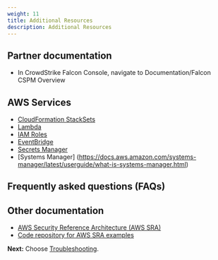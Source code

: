 ```yaml
---
weight: 11
title: Additional Resources
description: Additional Resources
---
```


## Partner documentation

* In CrowdStrike Falcon Console, navigate to Documentation/Falcon CSPM Overview

## AWS Services

* [CloudFormation StackSets](https://docs.aws.amazon.com/AWSCloudFormation/latest/UserGuide/what-is-cfnstacksets.html)
* [Lambda](https://docs.aws.amazon.com/lambda/latest/dg/welcome.html)
* [IAM Roles](https://docs.aws.amazon.com/IAM/latest/UserGuide/id_roles.html)
* [EventBridge](https://docs.aws.amazon.com/eventbridge/latest/userguide/eb-what-is.html)
* [Secrets Manager](https://docs.aws.amazon.com/secretsmanager/latest/userguide/intro.html)
* [Systems Manager] (https://docs.aws.amazon.com/systems-manager/latest/userguide/what-is-systems-manager.html)

## Frequently asked questions (FAQs)

## Other documentation

* [AWS Security Reference Architecture (AWS SRA)](https://docs.aws.amazon.com/prescriptive-guidance/latest/security-reference-architecture/welcome.html)
* [Code repository for AWS SRA examples](https://docs.aws.amazon.com/prescriptive-guidance/latest/security-reference-architecture/code-repo.html)


**Next:** Choose [Troubleshooting](/troubleshooting/index.html).